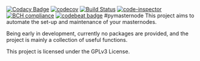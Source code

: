 [![Codacy Badge](https://api.codacy.com/project/badge/Grade/af5528a9016345d4bd30a1d5ded1ac5f)](https://www.codacy.com/manual/hollowprophet/pymasternode?utm_source=github.com&amp;utm_medium=referral&amp;utm_content=HollowProphet/pymasternode&amp;utm_campaign=Badge_Grade)
[![codecov](https://codecov.io/gh/HollowProphet/pymasternode/branch/master/graph/badge.svg)](https://codecov.io/gh/HollowProphet/pymasternode)
[![Build Status](https://travis-ci.com/HollowProphet/pymasternode.svg?branch=master)](https://travis-ci.com/HollowProphet/pymasternode)
[![code-inspector](https://www.code-inspector.com/project/2452/score/svg)](https://frontend.code-inspector.com/project/2452/dashboard)
[![BCH compliance](https://bettercodehub.com/edge/badge/HollowProphet/pymasternode?branch=master)](https://bettercodehub.com/)
[![codebeat badge](https://codebeat.co/badges/89ce14a4-60e4-4edc-8a29-3ee36564e3cc)](https://codebeat.co/projects/github-com-hollowprophet-pymasternode-master)
#pymasternode
This project aims to automate the set-up and maintenance of your masternodes.

Being early in development, currently no packages are provided, and the project is mainly a collection of useful functions.

This project is licensed under the GPLv3 License.
